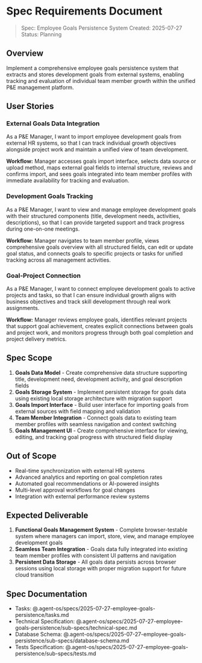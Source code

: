 # Spec Requirements Document

> Spec: Employee Goals Persistence System
> Created: 2025-07-27
> Status: Planning

## Overview

Implement a comprehensive employee goals persistence system that extracts and stores development goals from external systems, enabling tracking and evaluation of individual team member growth within the unified P&E management platform.

## User Stories

### External Goals Data Integration

As a P&E Manager, I want to import employee development goals from external HR systems, so that I can track individual growth objectives alongside project work and maintain a unified view of team development.

**Workflow:** Manager accesses goals import interface, selects data source or upload method, maps external goal fields to internal structure, reviews and confirms import, and sees goals integrated into team member profiles with immediate availability for tracking and evaluation.

### Development Goals Tracking

As a P&E Manager, I want to view and manage employee development goals with their structured components (title, development needs, activities, descriptions), so that I can provide targeted support and track progress during one-on-one meetings.

**Workflow:** Manager navigates to team member profile, views comprehensive goals overview with all structured fields, can edit or update goal status, and connects goals to specific projects or tasks for unified tracking across all management activities.

### Goal-Project Connection

As a P&E Manager, I want to connect employee development goals to active projects and tasks, so that I can ensure individual growth aligns with business objectives and track skill development through real work assignments.

**Workflow:** Manager reviews employee goals, identifies relevant projects that support goal achievement, creates explicit connections between goals and project work, and monitors progress through both goal completion and project delivery metrics.

## Spec Scope

1. **Goals Data Model** - Create comprehensive data structure supporting title, development need, development activity, and goal description fields
2. **Goals Storage System** - Implement persistent storage for goals data using existing local storage architecture with migration support
3. **Goals Import Interface** - Build user interface for importing goals from external sources with field mapping and validation
4. **Team Member Integration** - Connect goals data to existing team member profiles with seamless navigation and context switching
5. **Goals Management UI** - Create comprehensive interface for viewing, editing, and tracking goal progress with structured field display

## Out of Scope

- Real-time synchronization with external HR systems
- Advanced analytics and reporting on goal completion rates
- Automated goal recommendations or AI-powered insights
- Multi-level approval workflows for goal changes
- Integration with external performance review systems

## Expected Deliverable

1. **Functional Goals Management System** - Complete browser-testable system where managers can import, store, view, and manage employee development goals
2. **Seamless Team Integration** - Goals data fully integrated into existing team member profiles with consistent UI patterns and navigation
3. **Persistent Data Storage** - All goals data persists across browser sessions using local storage with proper migration support for future cloud transition

## Spec Documentation

- Tasks: @.agent-os/specs/2025-07-27-employee-goals-persistence/tasks.md
- Technical Specification: @.agent-os/specs/2025-07-27-employee-goals-persistence/sub-specs/technical-spec.md
- Database Schema: @.agent-os/specs/2025-07-27-employee-goals-persistence/sub-specs/database-schema.md
- Tests Specification: @.agent-os/specs/2025-07-27-employee-goals-persistence/sub-specs/tests.md